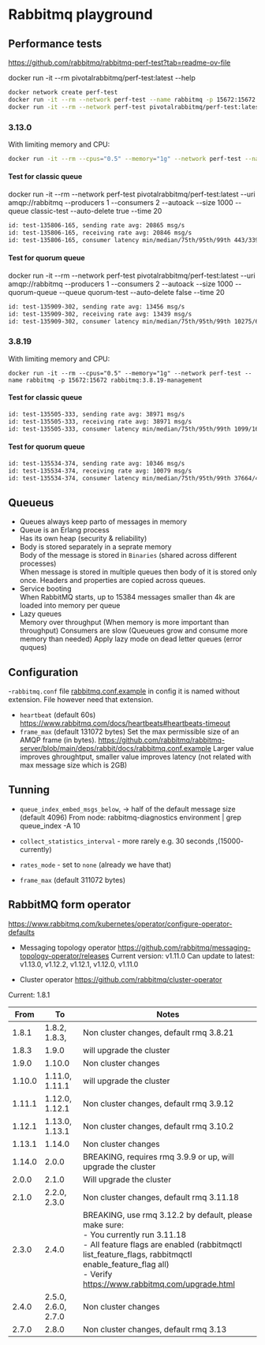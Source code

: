 # Rabbitmq playground

## Performance tests

https://github.com/rabbitmq/rabbitmq-perf-test?tab=readme-ov-file

docker run -it --rm pivotalrabbitmq/perf-test:latest --help

```bash
docker network create perf-test
docker run -it --rm --network perf-test --name rabbitmq -p 15672:15672 rabbitmq:3.8.2-management
docker run -it --rm --network perf-test pivotalrabbitmq/perf-test:latest --uri amqp://rabbitmq
```



### 3.13.0

With limiting memory and CPU:
```bash
docker run -it --rm --cpus="0.5" --memory="1g" --network perf-test --name rabbitmq -p 15672:15672 rabbitmq:3.13.0-management
```

#### Test for classic queue
docker run -it --rm --network perf-test pivotalrabbitmq/perf-test:latest --uri amqp://rabbitmq --producers 1 --consumers 2 --autoack --size 1000 --queue classic-test --auto-delete true --time 20

```bash
id: test-135806-165, sending rate avg: 20865 msg/s
id: test-135806-165, receiving rate avg: 20846 msg/s
id: test-135806-165, consumer latency min/median/75th/95th/99th 443/339217/382721/422546/488634 µs
```

#### Test for quorum queue
docker run -it --rm --network perf-test pivotalrabbitmq/perf-test:latest --uri amqp://rabbitmq --producers 1 --consumers 2 --autoack --size 1000 --quorum-queue --queue quorum-test --auto-delete false --time 20

```bash
id: test-135909-302, sending rate avg: 13456 msg/s
id: test-135909-302, receiving rate avg: 13439 msg/s
id: test-135909-302, consumer latency min/median/75th/95th/99th 10275/627933/674754/702491/717368 µs
```



### 3.8.19

With limiting memory and CPU:
```
docker run -it --rm --cpus="0.5" --memory="1g" --network perf-test --name rabbitmq -p 15672:15672 rabbitmq:3.8.19-management
```

#### Test for classic queue

```bash
id: test-135505-333, sending rate avg: 38971 msg/s
id: test-135505-333, receiving rate avg: 38971 msg/s
id: test-135505-333, consumer latency min/median/75th/95th/99th 1099/161874/175821/183267/189169 µs
```

#### Test for quorum queue
```bash
id: test-135534-374, sending rate avg: 10346 msg/s
id: test-135534-374, receiving rate avg: 10079 msg/s
id: test-135534-374, consumer latency min/median/75th/95th/99th 37664/422655/464396/493848/1437912 µs
```

## Queueus

- Queues always keep parto of messages in memory
- Queue is an Erlang process  
  Has its own heap (security & reliability)
- Body is stored separately in a seprate memory  
  Body of the message is stored in `Binaries` (shared across different processes)  
  When message is stored in multiple queues then body of it is stored only once. 
  Headers and properties are copied across queues.
- Service booting  
  When RabbitMQ starts, up to 15384 messages smaller than 4k are loaded into memory per queue
- Lazy queues  
  Memory over throughput (When memory is more important than throughput)
  Consumers are slow (Queueues grow and consume more memory than needed) 
  Apply lazy mode on dead letter queues  (error quques)


## Configuration

-`rabbitmq.conf` file 
[rabbitmq.conf.example](https://github.com/rabbitmq/rabbitmq-server/blob/main/deps/rabbit/docs/rabbitmq.conf.example)
in config it is named without extension. File however need that extension.
- `heartbeat` (default 60s)
https://www.rabbitmq.com/docs/heartbeats#heartbeats-timeout
- `frame_max` (default 131072 bytes) 
Set the max permissible size of an AMQP frame (in bytes).
https://github.com/rabbitmq/rabbitmq-server/blob/main/deps/rabbit/docs/rabbitmq.conf.example
Larger value improves ghroughtput, smaller value improves latency (not related with max message size which is 2GB)


## Tunning

- `queue_index_embed_msgs_below`, -> half of the default message size (default 4096)
From node:
rabbitmq-diagnostics environment | grep queue_index -A 10

- `collect_statistics_interval` - more rarely e.g. 30 seconds ,(15000- currently)

- `rates_mode` - set to `none` (already we have that)

- `frame_max` (default 311072 bytes)  

## RabbitMQ form operator

https://www.rabbitmq.com/kubernetes/operator/configure-operator-defaults

- Messaging topology operator
https://github.com/rabbitmq/messaging-topology-operator/releases
Current version: v1.11.0
Can update to latest: v1.13.0, v1.12.2, v1.12.1, v1.12.0, v1.11.0

- Cluster operator
https://github.com/rabbitmq/cluster-operator

Current: 1.8.1

| From | To  | Notes |
| ---- | --- | --- |
| 1.8.1 | 1.8.2, 1.8.3, | Non cluster changes, default rmq 3.8.21 |
| 1.8.3 | 1.9.0 | will upgrade the cluster |
| 1.9.0 | 1.10.0 | Non cluster changes |
| 1.10.0 | 1.11.0, 1.11.1 | will upgrade the cluster |
| 1.11.1 | 1.12.0, 1.12.1 | Non cluster changes, default rmq 3.9.12 |
| 1.12.1 | 1.13.0, 1.13.1 | Non cluster changes, default rmq 3.10.2 |
| 1.13.1 | 1.14.0 | Non cluster changes |
| 1.14.0 | 2.0.0 | BREAKING, requires rmq 3.9.9 or up, will upgrade the cluster |
| 2.0.0 | 2.1.0 | Will upgrade the cluster |
| 2.1.0 | 2.2.0, 2.3.0 | Non cluster changes, default rmq 3.11.18 |
| 2.3.0 | 2.4.0 | BREAKING, use rmq 3.12.2 by default, please make sure: </br> - You currently run 3.11.18 </br> - All feature flags are enabled (rabbitmqctl list_feature_flags, rabbitmqctl enable_feature_flag all) <br/> - Verify https://www.rabbitmq.com/upgrade.html |
| 2.4.0 | 2.5.0, 2.6.0, 2.7.0 | Non cluster changes |
| 2.7.0 | 2.8.0 | Non cluster changes, default rmq 3.13 |


